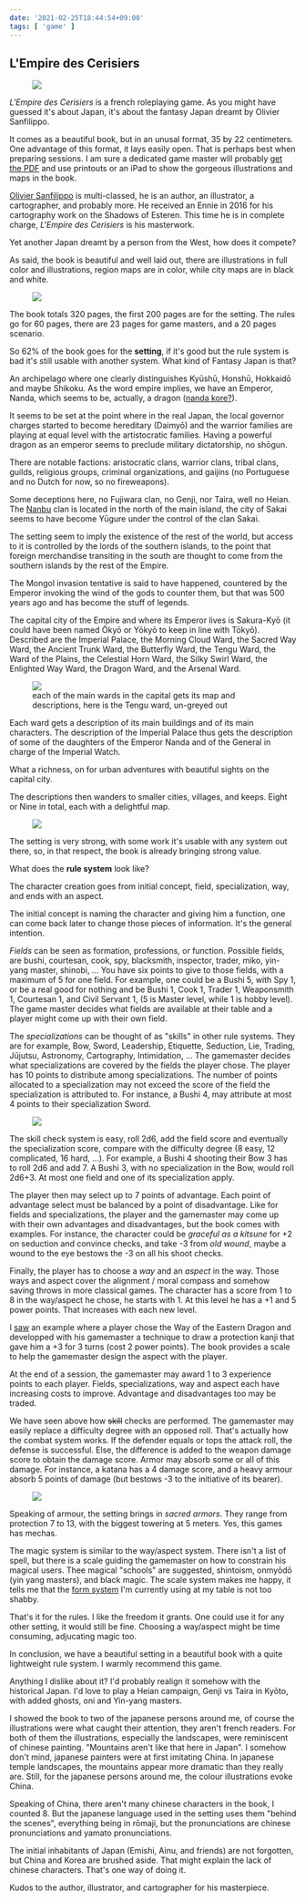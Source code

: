 ```yaml
---
date: '2021-02-25T18:44:54+09:00'
tags: [ 'game' ]
---
```


## L'Empire des Cerisiers

<figure class="right">
<a href="images/20210225_cerisiers.jpg"><img src="images/20210225_cerisiers.jpg" loading="lazy" /></a>
<figcaption></figcaption>
</figure>

_L'Empire des Cerisiers_ is a french roleplaying game. As you might have guessed it's about Japan, it's about the fantasy Japan dreamt by Olivier Sanfilippo.

It comes as a beautiful book, but in an unusal format, 35 by 22 centimeters. One advantage of this format, it lays easily open. That is perhaps best when preparing sessions. I am sure a dedicated game master will probably [get the PDF](https://www.drivethrurpg.com/product/292904/LEmpire-des-Cerisiers?affiliate_id=2746229) and use printouts or an iPad to show the gorgeous illustrations and maps in the book.

[Olivier Sanfilippo](https://shosuroakae.wixsite.com/sanfilippo) is multi-classed, he is an author, an illustrator, a cartographer, and probably more. He received an Ennie in 2016 for his cartography work on the Shadows of Esteren. This time he is in complete charge, _L'Empire des Cerisiers_ is his masterwork.

Yet another Japan dreamt by a person from the West, how does it compete?

As said, the book is beautiful and well laid out, there are illustrations in full color and illustrations, region maps are in color, while city maps are in black and white.

<figure class="left">
<a href="images/20210225_map.jpg"><img src="images/20210225_map.jpg" loading="lazy" /></a>
<figcaption></figcaption>
</figure>

The book totals 320 pages, the first 200 pages are for the setting. The rules go for 60 pages, there are 23 pages for game masters, and a 20 pages scenario.

So 62% of the book goes for the **setting**, if it's good but the rule system is bad it's still usable with another system. What kind of Fantasy Japan is that?

An archipelago where one clearly distinguishes Kyūshū, Honshū, Hokkaidō and maybe Shikoku. As the word empire implies, we have an Emperor, Nanda, which seems to be, actually, a dragon ([nanda kore?](https://jisho.org/search/nandakore)).

It seems to be set at the point where in the real Japan, the local governor charges started to become hereditary (Daimyō) and the warrior families are playing at equal level with the artistocratic families. Having a powerful dragon as an emperor seems to preclude military dictatorship, no shōgun.

There are notable factions: aristocratic clans, warrior clans, tribal clans, guilds, religious groups, criminal organizations, and gaijins (no Portuguese and no Dutch for now, so no fireweapons).

Some deceptions here, no Fujiwara clan, no Genji, nor Taira, well no Heian. The [Nanbu](https://jisho.org/search/nanbu) clan is located in the north of the main island, the city of Sakai seems to have become Yūgure under the control of the clan Sakai.

The setting seem to imply the existence of the rest of the world, but access to it is controlled by the lords of the southern islands, to the point that foreign merchandise transiting in the south are thought to come from the southern islands by the rest of the Empire.

The Mongol invasion tentative is said to have happened, countered by the Emperor invoking the wind of the gods to counter them, but that was 500 years ago and has become the stuff of legends.

The capital city of the Empire and where its Emperor lives is Sakura-Kyō (it could have been named Ōkyō or Yōkyō to keep in line with Tōkyō). Described are the Imperial Palace, the Morning Cloud Ward, the Sacred Way Ward, the Ancient Trunk Ward, the Butterfly Ward, the Tengu Ward, the Ward of the Plains, the Celestial Horn Ward, the Silky Swirl Ward, the Enlighted Way Ward, the Dragon Ward, and the Arsenal Ward.

<figure class="banner">
<a href="images/20210225_neighbourhood.jpg"><img src="images/20210225_neighbourhood.jpg" loading="lazy" /></a>
<figcaption>each of the main wards in the capital gets its map and descriptions, here is the Tengu ward, un-greyed out</figcaption>
</figure>

Each ward gets a description of its main buildings and of its main characters. The description of the Imperial Palace thus gets the description of some of the daughters of the Emperor Nanda and of the General in charge of the Imperial Watch.

What a richness, on for urban adventures with beautiful sights on the capital city.

The descriptions then wanders to smaller cities, villages, and keeps. Eight or Nine in total, each with a delightful map.

<figure class="right">
<a href="images/20210225_mask.jpg"><img src="images/20210225_mask.jpg" loading="lazy" /></a>
<figcaption></figcaption>
</figure>

The setting is very strong, with some work it's usable with any system out there, so, in that respect, the book is already bringing strong value.

What does the **rule system** look like?

The character creation goes from initial concept, field, specialization, way, and ends with an aspect.

The initial concept is naming the character and giving him a function, one can come back later to change those pieces of information. It's the general intention.

_Fields_ can be seen as formation, professions, or function. Possible fields, are bushi, courtesan, cook, spy, blacksmith, inspector, trader, miko, yin-yang master, shinobi, ... You have six points to give to those fields, with a maximum of 5 for one field. For example, one could be a Bushi 5, with Spy 1, or be a real good for nothing and be Bushi 1, Cook 1, Trader 1, Weaponsmith 1, Courtesan 1, and Civil Servant 1, (5 is Master level, while 1 is hobby level). The game master decides what fields are available at their table and a player might come up with their own field.

The _specializations_ can be thought of as "skills" in other rule systems. They are for example, Bow, Sword, Leadership, Etiquette, Seduction, Lie, Trading, Jūjutsu, Astronomy, Cartography, Intimidation, ... The gamemaster decides what specializations are covered by the fields the player chose. The player has 10 points to distribute among specializations. The number of points allocated to a specialization may not exceed the score of the field the specialization is attributed to. For instance, a Bushi 4, may attribute at most 4 points to their specialization Sword.

<figure class="left">
<a href="images/20210225_kitsune.jpg"><img src="images/20210225_kitsune.jpg" loading="lazy" /></a>
<figcaption></figcaption>
</figure>

The skill check system is easy, roll 2d6, add the field score and eventually the specialization score, compare with the difficulty degree (8 easy, 12 complicated, 16 hard, ...). For example, a Bushi 4 shooting their Bow 3 has to roll 2d6 and add 7. A Bushi 3, with no specialization in the Bow, would roll 2d6+3. At most one field and one of its specialization apply.

The player then may select up to 7 points of advantage. Each point of advantage select must be balanced by a point of disadvantage. Like for fields and specializations, the player and the gamemaster may come up with their own advantages and disadvantages, but the book comes with examples. For instance, the character could be _graceful as a kitsune_ for +2 on seduction and convince checks, and take -3 from _old wound_, maybe a wound to the eye bestows the -3 on all his shoot checks.

Finally, the player has to choose a _way_ and an _aspect_ in the way. Those ways and aspect cover the alignment / moral compass and somehow saving throws in more classical games. The character has a score from 1 to 8 in the way/aspect he chose, he starts with 1. At this level he has a +1 and 5 power points. That increases with each new level.

I [saw](https://www.youtube.com/watch?v=xcDQst7pH_k) an example where a player chose the Way of the Eastern Dragon and developped with his gamemaster a technique to draw a protection kanji that gave him a +3 for 3 turns (cost 2 power points). The book provides a scale to help the gamemaster design the aspect with the player.

At the end of a session, the gamemaster may award 1 to 3 experience points to each player. Fields, specializations, way and aspect each have increasing costs to improve. Advantage and disadvantages too may be traded.

We have seen above how <strike>skill</strike> checks are performed. The gamemaster may easily replace a difficulty degree with an opposed roll. That's actually how the combat system works. If the defender equals or tops the attack roll, the defense is successful. Else, the difference is added to the weapon damage score to obtain the damage score. Armor may absorb some or all of this damage. For instance, a katana has a 4 damage score, and a heavy armour absorb 5 points of damage (but bestows -3 to the initiative of its bearer).

<figure class="right smaller">
<a href="images/20210225_tree.jpg"><img src="images/20210225_tree.jpg" loading="lazy" /></a>
<figcaption></figcaption>
</figure>

Speaking of armour, the setting brings in _sacred armors_. They range from protection 7 to 13, with the biggest towering at 5 meters. Yes, this games has mechas.

The magic system is similar to the way/aspect system. There isn't a list of spell, but there is a scale guiding the gamemaster on how to constrain his magical users. Thee magical "schools" are suggested, shintoism, onmyōdō (yin yang masters), and black magic. The scale system makes me happy, it tells me that the [form system](https://github.com/jmettraux/aac_magic/blob/90f7fa18cbfd24894d9e562926801909baaac237/src/_forms_in.md) I'm currently using at my table is not too shabby.

That's it for the rules. I like the freedom it grants. One could use it for any other setting, it would still be fine. Choosing a way/aspect might be time consuming, adjucating magic too.

In conclusion, we have a beautiful setting in a beautiful book with a quite lightweight rule system. I warmly recommend this game.

Anything I dislike about it? I'd probably realign it somehow with the historical Japan. I'd love to play a Heian campaign, Genji vs Taira in Kyōto, with added ghosts, oni and Yin-yang masters.

I showed the book to two of the japanese persons around me, of course the illustrations were what caught their attention, they aren't french readers. For both of them the illustrations, especially the landscapes, were reminiscent of chinese painting. "Mountains aren't like that here in Japan". I somehow don't mind, japanese painters were at first imitating China. In japanese temple landscapes, the mountains appear more dramatic than they really are. Still, for the japanese persons around me, the colour illustrations evoke China.

Speaking of China, there aren't many chinese characters in the book, I counted 8. But the japanese language used in the setting uses them "behind the scenes", everything being in rōmaji, but the pronunciations are chinese pronunciations and yamato pronunciations.

The initial inhabitants of Japan (Emishi, Ainu, and friends) are not forgotten, but China and Korea are brushed aside. That might explain the lack of chinese characters. That's one way of doing it.

Kudos to the author, illustrator, and cartographer for his masterpiece.

